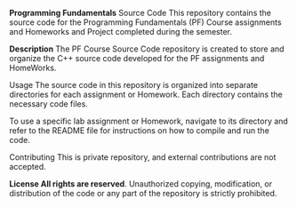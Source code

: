 **Programming Fundamentals** Source Code This repository contains the source code for the Programming Fundamentals (PF) Course assignments and Homeworks and Project completed during the semester.

**Description** The PF Course Source Code repository is created to store and organize the C++ source code developed for the PF assignments and HomeWorks.

Usage The source code in this repository is organized into separate directories for each assignment or Homework. Each directory contains the necessary code files.

To use a specific lab assignment or Homework, navigate to its directory and refer to the README file for instructions on how to compile and run the code.

Contributing This is  private repository, and external contributions are not accepted.

**License All rights are reserved**. Unauthorized copying, modification, or distribution of the code or any part of the repository is strictly prohibited.
